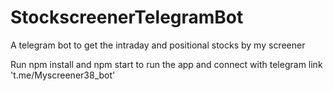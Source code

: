 # StockscreenerTelegramBot
A telegram bot to get the intraday and positional stocks by my screener

Run npm install and npm start to run the app and connect with telegram link 't.me/Myscreener38_bot'
